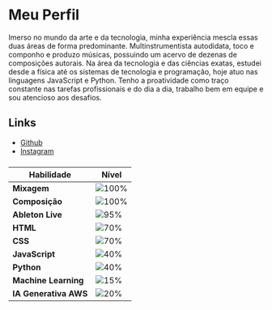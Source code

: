 # Meu Perfil

Imerso no mundo da arte e da tecnologia, minha experiência mescla essas duas áreas de forma predominante. Multinstrumentista autodidata, toco e componho e produzo músicas, possuindo um acervo de dezenas de composições autorais. Na área da tecnologia e das ciências exatas, estudei desde a física até os sistemas de tecnologia e programação, hoje atuo nas linguagens JavaScript e Python. Tenho a proatividade como traço constante nas tarefas profissionais e do dia a dia, trabalho bem em equipe e sou atencioso aos desafios.

## Links

- [Github](https://github.com/denizard3241)
- [Instagram](https://www.instagram.com/denizdenizard/)







### 

| Habilidade             | Nível                                                                 |
|------------------------|----------------------------------------------------------------------|
| **Mixagem**            | ![100%](https://via.placeholder.com/300x20/4caf50/4caf50)            |
| **Composição**         | ![100%](https://via.placeholder.com/300x20/4caf50/4caf50)            |
| **Ableton Live**       | ![95%](https://via.placeholder.com/285x20/4caf50/4caf50)             |
| **HTML**               | ![70%](https://via.placeholder.com/210x20/4caf50/4caf50)             |
| **CSS**                | ![70%](https://via.placeholder.com/210x20/4caf50/4caf50)             |
| **JavaScript**         | ![40%](https://via.placeholder.com/120x20/4caf50/4caf50)             |
| **Python**             | ![40%](https://via.placeholder.com/120x20/4caf50/4caf50)             |
| **Machine Learning**   | ![15%](https://via.placeholder.com/45x20/4caf50/4caf50)              |
| **IA Generativa AWS**  | ![20%](https://via.placeholder.com/60x20/4caf50/4caf50)              |
